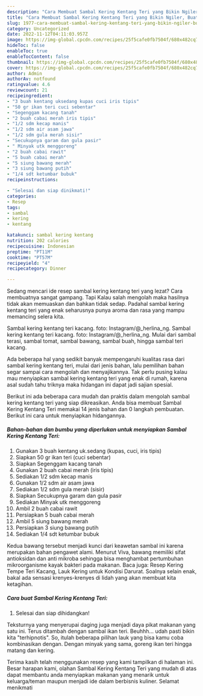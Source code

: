 ```yaml
---
description: "Cara Membuat Sambal Kering Kentang Teri yang Bikin Ngiler, Buat Buka Puasa Sempurna"
title: "Cara Membuat Sambal Kering Kentang Teri yang Bikin Ngiler, Buat Buka Puasa Sempurna"
slug: 1977-cara-membuat-sambal-kering-kentang-teri-yang-bikin-ngiler-buat-buka-puasa-sempurna
category: Uncategorized
date: 2022-11-12T04:11:03.957Z
image: https://img-global.cpcdn.com/recipes/25f5cafe0fb7504f/680x482cq70/sambal-kering-kentang-teri-foto-resep-utama.jpg
hideToc: false
enableToc: true
enableTocContent: false
thumbnail: https://img-global.cpcdn.com/recipes/25f5cafe0fb7504f/680x482cq70/sambal-kering-kentang-teri-foto-resep-utama.jpg
cover: https://img-global.cpcdn.com/recipes/25f5cafe0fb7504f/680x482cq70/sambal-kering-kentang-teri-foto-resep-utama.jpg
author: Admin
authorAv: notfound
ratingvalue: 4.6
reviewcount: 21
recipeingredient:
- "3 buah kentang uksedang kupas cuci iris tipis"
- "50 gr ikan teri cuci sebentar"
- "Segenggam kacang tanah"
- "2 buah cabai merah iris tipis"
- "1/2 sdm kecap manis"
- "1/2 sdm air asam jawa"
- "1/2 sdm gula merah sisir"
- "Secukupnya garam dan gula pasir"
- " Minyak utk menggoreng"
- "2 buah cabai rawit"
- "5 buah cabai merah"
- "5 siung bawang merah"
- "3 siung bawang putih"
- "1/4 sdt ketumbar bubuk"
recipeinstructions:

- "Selesai dan siap dinikmati!"
categories:
- Resep
tags:
- sambal
- kering
- kentang

katakunci: sambal kering kentang 
nutrition: 202 calories
recipecuisine: Indonesian
preptime: "PT11M"
cooktime: "PT57M"
recipeyield: "4"
recipecategory: Dinner

---
```



Sedang mencari ide resep sambal kering kentang teri yang lezat? Cara membuatnya sangat gampang. Tapi Kalau salah mengolah maka hasilnya tidak akan memuaskan dan bahkan tidak sedap. Padahal sambal kering kentang teri yang enak seharusnya punya aroma dan rasa yang mampu memancing selera kita.


Sambal kering kentang teri kacang. foto: Instagram/@_herlina_ng. Sambal kering kentang teri kacang. foto: Instagram/@_herlina_ng. Mulai dari sambal terasi, sambal tomat, sambal bawang, sambal buah, hingga sambal teri kacang.

Ada beberapa hal yang sedikit banyak mempengaruhi kualitas rasa dari sambal kering kentang teri, mulai dari jenis bahan, lalu pemilihan bahan segar sampai cara mengolah dan menyajikannya. Tak perlu pusing kalau mau menyiapkan sambal kering kentang teri yang enak di rumah, karena asal sudah tahu triknya maka hidangan ini dapat jadi sajian spesial.


Berikut ini ada beberapa cara mudah dan praktis dalam mengolah sambal kering kentang teri yang siap dikreasikan. Anda bisa membuat Sambal Kering Kentang Teri memakai 14 jenis bahan dan 0 langkah pembuatan. Berikut ini cara untuk menyiapkan hidangannya.

<!--inarticleads1-->

##### Bahan-bahan dan bumbu yang diperlukan untuk menyiapkan Sambal Kering Kentang Teri:

1. Gunakan 3 buah kentang uk.sedang (kupas, cuci, iris tipis)
1. Siapkan 50 gr ikan teri (cuci sebentar)
1. Siapkan Segenggam kacang tanah
1. Gunakan 2 buah cabai merah (iris tipis)
1. Sediakan 1/2 sdm kecap manis
1. Gunakan 1/2 sdm air asam jawa
1. Sediakan 1/2 sdm gula merah (sisir)
1. Siapkan Secukupnya garam dan gula pasir
1. Sediakan  Minyak utk menggoreng
1. Ambil 2 buah cabai rawit
1. Persiapkan 5 buah cabai merah
1. Ambil 5 siung bawang merah
1. Persiapkan 3 siung bawang putih
1. Sediakan 1/4 sdt ketumbar bubuk


Kedua bawang tersebut menjadi kunci dari keawetan sambal ini karena merupakan bahan pengawet alami. Menurut Viva, bawang memiliki sifat antioksidan dan anti mikroba sehingga bisa menghambat pertumbuhan mikroorganisme kayak bakteri pada makanan. Baca juga: Resep Kering Tempe Teri Kacang, Lauk Kering untuk Kondisi Darurat. Soalnya selain enak, bakal ada sensasi krenyes-krenyes di lidah yang akan membuat kita ketagihan. 

<!--inarticleads2-->

##### Cara buat Sambal Kering Kentang Teri:


1. Selesai dan siap dihidangkan!

Teksturnya yang menyerupai daging juga menjadi daya pikat makanan yang satu ini. Terus ditambah dengan sambal ikan teri. Beuhhh… udah pasti bikin kita &#34;terhipnotis&#34;. So, itulah beberapa pilihan lauk yang bisa kamu coba kombinasikan dengan. Dengan minyak yang sama, goreng ikan teri hingga matang dan kering. 

Terima kasih telah menggunakan resep yang kami tampilkan di halaman ini. Besar harapan kami, olahan Sambal Kering Kentang Teri yang mudah di atas dapat membantu anda menyiapkan makanan yang menarik untuk keluarga/teman maupun menjadi ide dalam berbisnis kuliner. Selamat menikmati
